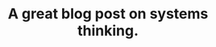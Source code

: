 ---
layout: post
categories: post
tags: Article
title: A great blog post on systems thinking.
description: [A problem is a point between two complex systems]
image: 
external_url: https://nextconf.eu/2019/02/systems-thinking-our-guard-against-unintended-consequences/
---